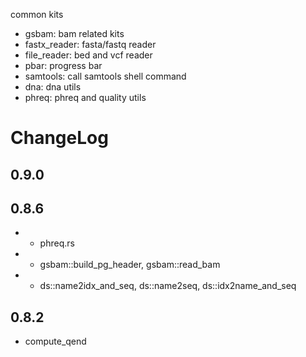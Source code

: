 common kits

* gsbam: bam related kits
* fastx_reader: fasta/fastq reader
* file_reader: bed and vcf reader
* pbar: progress bar
* samtools: call samtools shell command
* dna: dna utils
* phreq: phreq and quality utils


# ChangeLog

## 0.9.0


## 0.8.6

* + phreq.rs
* + gsbam::build_pg_header, gsbam::read_bam
* + ds::name2idx_and_seq, ds::name2seq, ds::idx2name_and_seq

## 0.8.2

* compute_qend